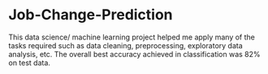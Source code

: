 # Job-Change-Prediction

<p>This data science/ machine learning project helped me apply many of the tasks required such as data cleaning, preprocessing, exploratory data analysis, etc. The overall best accuracy achieved in classification was 82% on test data.</p>
